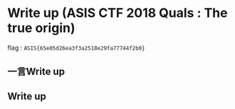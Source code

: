 # Write up (ASIS CTF 2018 Quals : The true origin)

flag : `ASIS{65e05d26ea3f3a2518e29fa77744f2b0}`

## 一言Write up

## Write up


